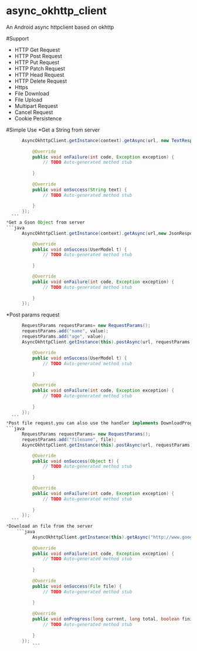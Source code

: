 # async_okhttp_client
An Android async httpclient  based on okhttp

#Support
* HTTP Get Request
* HTTP Post Request
* HTTP Put Request
* HTTP Patch Request
* HTTP Head Request
* HTTP Delete Request
* Https
* File Download
* File Upload
* Multipart Request
* Cancel Request
* Cookie Persistence

#Simple Use
*Get a String from server
  ```java
  		AsyncOkhttpClient.getInstance(context).getAsync(url, new TextResponseHandler() {
			
			@Override
			public void onFailure(int code, Exception exception) {
				// TODO Auto-generated method stub
				
			}
			
			@Override
			public void onSuccess(String text) {
				// TODO Auto-generated method stub
				
			}
		});
	```
*Get a Gson Object from server
  ```java
  		AsyncOkhttpClient.getInstance(context).getAsync(url,new JsonResponseHandler<UserModel>() {

			@Override
			public void onSuccess(UserModel t) {
				// TODO Auto-generated method stub
				
			}

			@Override
			public void onFailure(int code, Exception exception) {
				// TODO Auto-generated method stub
				
			}
		});
  ```
*Post params request
  ```java
		RequestParams requestParams= new RequestParams();
		requestParams.add("name", value);
		requestParams.add("age", value);
		AsyncOkhttpClient.getInstance(this).postAsync(url, requestParams, new JsonResponseHandler<UserModel>() {

			@Override
			public void onSuccess(UserModel t) {
				// TODO Auto-generated method stub
				
			}

			@Override
			public void onFailure(int code, Exception exception) {
				// TODO Auto-generated method stub
				
			}
		});
	```
*Post file request,you can also use the handler implements DownloadProgressListener to listen progress
  ```java
		RequestParams requestParams= new RequestParams();
		requestParams.add("filename", file);
		AsyncOkhttpClient.getInstance(this).postAsync(url, requestParams, new JsonResponseHandler<Object>() {

			@Override
			public void onSuccess(Object t) {
				// TODO Auto-generated method stub
				
			}

			@Override
			public void onFailure(int code, Exception exception) {
				// TODO Auto-generated method stub
				
			}
		});
	```
*Download an file from the server
	  ```java
			AsyncOkhttpClient.getInstance(this).getAsync("http://www.google.com", new FileResponseHandler(file) {
			
			@Override
			public void onFailure(int code, Exception exception) {
				// TODO Auto-generated method stub
				
			}
			
			@Override
			public void onSuccess(File file) {
				// TODO Auto-generated method stub
				
			}
			
			@Override
			public void onProgress(long current, long total, boolean finish) {
				// TODO Auto-generated method stub
				
			}
		});
			```

